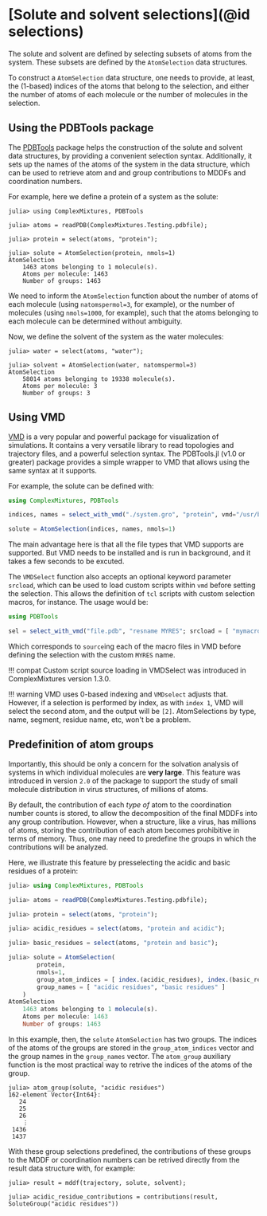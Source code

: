 
# [Solute and solvent selections](@id selections)

The solute and solvent are defined by selecting subsets of atoms from the 
system. These subsets are defined by the `AtomSelection` data structures. 

To construct a `AtomSelection` data structure, one needs to provide, at least,
the (1-based) indices of the atoms that belong to the selection, and either
the number of atoms of each molecule or the number of molecules in the selection.

## Using the PDBTools package

The [PDBTools](https://m3g.github.io/PDBTools) package helps the construction of 
the solute and solvent data structures,
by providing a convenient selection syntax. Additionally, it sets up the names
of the atoms of the system in the data structure, which can be used to retrieve
atom and and group contributions to MDDFs and coordination numbers. 

For example, here we define a protein of a system as the solute:

```jldoctest
julia> using ComplexMixtures, PDBTools

julia> atoms = readPDB(ComplexMixtures.Testing.pdbfile);

julia> protein = select(atoms, "protein");

julia> solute = AtomSelection(protein, nmols=1)
AtomSelection 
    1463 atoms belonging to 1 molecule(s).
    Atoms per molecule: 1463
    Number of groups: 1463 
```

We need to inform the `AtomSelection` function about the number of atoms of
each molecule (using `natomspermol=3`, for example), or the number 
of molecules (using `nmols=1000`, for example),
such that the atoms belonging to each molecule can be determined
without ambiguity. 

Now, we define the solvent of the system as the water molecules:

```julia-repl
julia> water = select(atoms, "water"); 

julia> solvent = AtomSelection(water, natomspermol=3)
AtomSelection 
    58014 atoms belonging to 19338 molecule(s).
    Atoms per molecule: 3
    Number of groups: 3
```

## Using VMD

[VMD](https://www.ks.uiuc.edu/Research/vmd/) is a very popular and
powerful package for visualization of simulations. It contains a very
versatile library to read topologies and trajectory files, and a
powerful selection syntax. The PDBTools.jl (v1.0 or greater) package provides a simple
wrapper to VMD that allows using the same syntax at it supports.

For example, the solute can be defined with: 
```julia
using ComplexMixtures, PDBTools

indices, names = select_with_vmd("./system.gro", "protein", vmd="/usr/bin/vmd")

solute = AtomSelection(indices, names, nmols=1)
```
The main advantage here is that all the file types that VMD supports are
supported. But VMD needs to be installed and is run in background, and
it takes a few seconds to be excuted.

The `VMDSelect` function also accepts an optional keyword parameter `srcload`,
which can be used to load custom scripts within `vmd` before setting
the selection. This allows the definition of `tcl` scripts with custom selection
macros, for instance. The usage would be: 
```julia
using PDBTools

sel = select_with_vmd("file.pdb", "resname MYRES"; srcload = [ "mymacros1.tcl", "mymacros2.tcl" ])
```
Which corresponds to `source`ing each of the macro files in VMD before defining the 
selection with the custom `MYRES` name.

!!! compat
    Custom script source loading in VMDSelect was introduced in ComplexMixtures version 1.3.0.

!!! warning
    VMD uses 0-based indexing and `VMDselect` adjusts that. However, if
    a selection is performed by index, as with `index 1`, VMD will
    select the second atom, and the output will be `[2]`. AtomSelections by
    type, name, segment, residue name, etc, won't be a problem.

## Predefinition of atom groups

Importantly, this should be only a concern for the solvation analysis of systems in which individual
molecules are **very large**. This feature was introduced in version `2.0` of the package to support
the study of small molecule distribution in virus structures, of millions of atoms.  

By default, the contribution of each *type of* atom to the coordination number counts is stored, to allow
the decomposition of the final MDDFs into any group contribution. However, when a structure, like a virus,
has millions of atoms, storing the contribution of each atom becomes prohibitive in terms of memory.
Thus, one may need to predefine the groups in which the contributions will be analyzed.

Here, we illustrate this feature by presselecting the acidic and basic residues of a protein:

```julia
julia> using ComplexMixtures, PDBTools

julia> atoms = readPDB(ComplexMixtures.Testing.pdbfile);

julia> protein = select(atoms, "protein");

julia> acidic_residues = select(atoms, "protein and acidic");

julia> basic_residues = select(atoms, "protein and basic");

julia> solute = AtomSelection(
        protein, 
        nmols=1,
        group_atom_indices = [ index.(acidic_residues), index.(basic_residues) ],
        group_names = [ "acidic residues", "basic residues" ]
    )
AtomSelection 
    1463 atoms belonging to 1 molecule(s).
    Atoms per molecule: 1463
    Number of groups: 1463 
```

In this example, then, the `solute` `AtomSelection` has two groups. The indices of the atoms
of the groups are stored in the `group_atom_indices` vector and the group names in the `group_names`
vector. The `atom_group` auxiliary function is the most practical way to retrive the indices of the
atoms of the group.

```julia-repl
julia> atom_group(solute, "acidic residues")
162-element Vector{Int64}:
   24
   25
   26
    ⋮
 1436
 1437
```

With these group selections predefined, the contributions of these groups to the MDDF or coordination numbers
can be retrived directly from the result data structure with, for example:

```julia-repl
julia> result = mddf(trajectory, solute, solvent);

julia> acidic_residue_contributions = contributions(result, SoluteGroup("acidic residues"))
```








